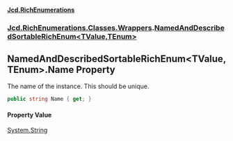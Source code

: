 #### [Jcd.RichEnumerations](index.md 'index')
### [Jcd.RichEnumerations.Classes.Wrappers](Jcd.RichEnumerations.Classes.Wrappers.md 'Jcd.RichEnumerations.Classes.Wrappers').[NamedAndDescribedSortableRichEnum&lt;TValue,TEnum&gt;](NamedAndDescribedSortableRichEnum_TValue,TEnum_.md 'Jcd.RichEnumerations.Classes.Wrappers.NamedAndDescribedSortableRichEnum<TValue,TEnum>')

## NamedAndDescribedSortableRichEnum<TValue,TEnum>.Name Property

The name of the instance. This should be unique.

```csharp
public string Name { get; }
```

#### Property Value
[System.String](https://docs.microsoft.com/en-us/dotnet/api/System.String 'System.String')